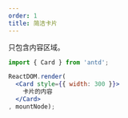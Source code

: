 ```yaml
---
order: 1
title: 简洁卡片
---
```


只包含内容区域。



````jsx
import { Card } from 'antd';

ReactDOM.render(
  <Card style={{ width: 300 }}>
    卡片的内容
  </Card>
, mountNode);
````
